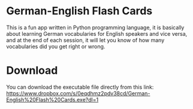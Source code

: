 # German-English Flash Cards 
This is a fun app written in Python programming language, it is basically about learning German vocabularies for English speakers and vice versa, and at the end of each session, it will let you know of how many vocabularies did you get right or wrong.

# Download
You can download the executable file directly from this link: https://www.dropbox.com/s/0eqdhmz2pdv38cd/German-English%20Flash%20Cards.exe?dl=1
